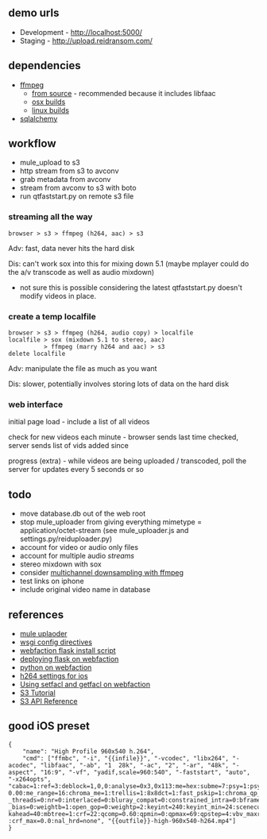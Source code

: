 ## demo urls
* Development - <http://localhost:5000/>
* Staging - <http://upload.reidransom.com/>

## dependencies

* [ffmpeg](http://ffmpeg.org/)
  * [from source](https://github.com/stvs/ffmpeg-static) - recommended because it includes libfaac
  * [osx builds](http://www.evermeet.cx/ffmpeg/)
  * [linux builds](http://ffmpeg.gusari.org/static/)
* [sqlalchemy](http://docs.sqlalchemy.org/en/rel_0_8/)

## workflow
* mule_upload to s3
* http stream from s3 to avconv
* grab metadata from avconv
* stream from avconv to s3 with boto
* run qtfaststart.py on remote s3 file

### streaming all the way

	browser > s3 > ffmpeg (h264, aac) > s3

Adv: fast, data never hits the hard disk

Dis: can't work sox into this for mixing down 5.1 (maybe mplayer could do the a/v transcode as well as audio mixdown)

* not sure this is possible considering the latest qtfaststart.py doesn't modify videos in place.

### create a temp localfile

	browser > s3 > ffmpeg (h264, audio copy) > localfile
	localfile > sox (mixdown 5.1 to stereo, aac)
	          > ffmpeg (marry h264 and aac) > s3
	delete localfile

Adv: manipulate the file as much as you want

Dis: slower, potentially involves storing lots of data on the hard disk

### web interface

initial page load - include a list of all videos

check for new videos each minute - browser sends last time checked, server sends list of vids added since

progress (extra) - while videos are being uploaded / transcoded, poll the server for updates every 5 seconds or so

## todo
* move database.db out of the web root
* stop mule_uploader from giving everything mimetype = application/octet-stream (see mule_uploader.js and settings.py/reiduploader.py)
* account for video or audio only files
* account for multiple audio *streams*
* stereo mixdown with sox
* consider [multichannel downsampling with ffmpeg](http://muzso.hu/2009/02/25/downsampling-multichannel-audio-5.1-into-stereo-2-channels-with-ffmpeg)
* test links on iphone
* include original video name in database

## references
* [mule uplaoder](https://github.com/cinely/mule-uploader)
* [wsgi config directives](http://code.google.com/p/modwsgi/wiki/ConfigurationDirectives)
* [webfaction flask install script](http://community.webfaction.com/questions/12718/installing-flask)
* [deploying flask on webfaction](http://flask.pocoo.org/snippets/65/)
* [python on webfaction](http://docs.webfaction.com/software/python.html)
* [h264 settings for ios](http://blog.zencoder.com/2012/01/24/encoding-settings-for-perfect-ipadiphone-video/)
* [Using setfacl and getfacl on webfaction](https://docs.webfaction.com/software/general.html#setting-file-permissions)
* [S3 Tutorial](http://docs.pythonboto.org/en/latest/s3_tut.html)
* [S3 API Reference](http://docs.pythonboto.org/en/latest/ref/s3.html)

## good iOS preset

	{
		"name": "High Profile 960x540 h.264",
		"cmd": ["ffmbc", "-i", "{{infile}}", "-vcodec", "libx264", "-acodec", "libfaac", "-ab", "1  28k", "-ac", "2", "-ar", "48k", "-aspect", "16:9", "-vf", "yadif,scale=960:540", "-faststart", "auto", "-x264opts", "cabac=1:ref=3:deblock=1,0,0:analyse=0x3,0x113:me=hex:subme=7:psy=1:psy_rd=1.00,  0.00:me_range=16:chroma_me=1:trellis=1:8x8dct=1:fast_pskip=1:chroma_qp_offset=-2:threads=36:sliced  _threads=0:nr=0:interlaced=0:bluray_compat=0:constrained_intra=0:bframes=3:b_pyramid=2:b_adapt=1:b  _bias=0:weightb=1:open_gop=0:weightp=2:keyint=240:keyint_min=24:scenecut=40:intra_refresh=0:rc_loo  kahead=40:mbtree=1:crf=22:qcomp=0.60:qpmin=0:qpmax=69:qpstep=4:vbv_maxrate=17500:vbv_bufsize=17500  :crf_max=0.0:nal_hrd=none", "{{outfile}}-high-960x540-h264.mp4"]
	}